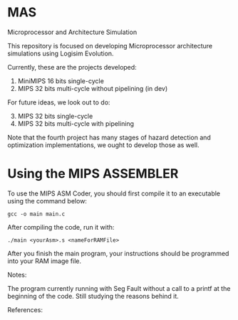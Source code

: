 # MAS
Microprocessor and Architecture Simulation

This repository is focused on developing Microprocessor architecture simulations using Logisim Evolution.

Currently, these are the projects developed: 

1. MiniMIPS 16 bits single-cycle 
2. MIPS 32 bits multi-cycle without pipelining (in dev)


For future ideas, we look out to do:

3. MIPS 32 bits single-cycle
4. MIPS 32 bits multi-cycle with pipelining

Note that the fourth project has many stages of hazard detection and optimization implementations, we ought to develop those as well.

# Using the MIPS ASSEMBLER

To use the MIPS ASM Coder, you should first compile it to an executable using the command below:

```console
gcc -o main main.c
```
After compiling the code, run it with:

```console
./main <yourAsm>.s <nameForRAMFile>
```

After you finish the main program, your instructions should be programmed into your RAM image file.

Notes:

The program currently running with Seg Fault without a call to a printf at the beginning of the code. Still studying the reasons behind it.

References:

